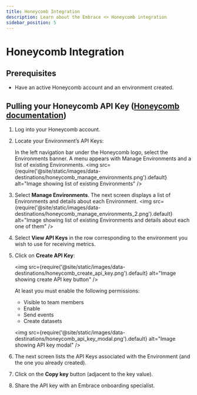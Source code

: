 ```yaml
---
title: Honeycomb Integration
description: Learn about the Embrace <> Honeycomb integration
sidebar_position: 5
---
```


# Honeycomb Integration

## Prerequisites

- Have an active Honeycomb account and an environment created.

## Pulling your Honeycomb API Key ([Honeycomb documentation](https://docs.honeycomb.io/working-with-your-data/settings/api-keys/))

1. Log into your Honeycomb account.
2. Locate your Environment’s API Keys:

   In the left navigation bar under the Honeycomb logo, select the Environments banner. A menu appears with Manage Environments and a list of existing Environments.
   <img src={require('@site/static/images/data-destinations/honeycomb_manage_environments.png').default} alt="Image showing list of existing Environments" />

3. Select **Manage Environments**. The next screen displays a list of Environments and details about each Environment.
   <img src={require('@site/static/images/data-destinations/honeycomb_manage_environments_2.png').default} alt="Image showing list of existing Environments and details about each one of them" />

4. Select **View API Keys** in the row corresponding to the environment you wish to use for receiving metrics.
5. Click on **Create API Key**:

   <img src={require('@site/static/images/data-destinations/honeycomb_create_api_key.png').default} alt="Image showing create API key button" />

   At least you must enable the following permissions:

   - Visible to team members
   - Enable
   - Send events
   - Create datasets

   <img src={require('@site/static/images/data-destinations/honeycomb_api_key_modal.png').default} alt="Image showing API key modal" />

6. The next screen lists the API Keys associated with the Environment (and the one you already created).
7. Click on the **Copy key** button (adjacent to the key value).
8. Share the API key with an Embrace onboarding specialist.
